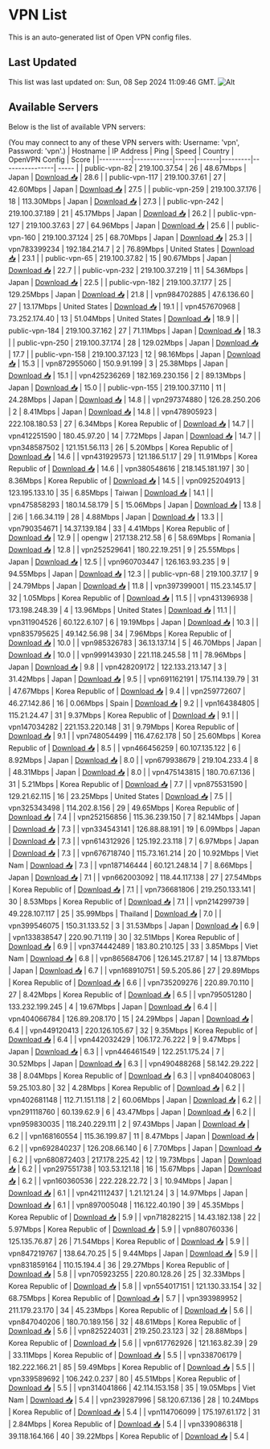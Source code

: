 # VPN List

This is an auto-generated list of Open VPN config files.

## Last Updated

This list was last updated on: Sun, 08 Sep 2024 11:09:46 GMT.
![Alt](https://repobeats.axiom.co/api/embed/186b98318ef1479477931607c1ad7d823f12451f.svg "Repobeats analytics image")

## Available Servers

Below is the list of available VPN servers:

(You may connect to any of these VPN servers with: Username: 'vpn', Password: 'vpn'.)
| Hostname | IP Address | Ping | Speed | Country | OpenVPN Config | Score |
|----------|------------|------|-------|---------|----------------| ----- |
| public-vpn-82 | 219.100.37.54 | 26 | 48.67Mbps | Japan | [Download 📥](./configs/server_0_JP.ovpn) | 28.6 |
| public-vpn-117 | 219.100.37.61 | 27 | 42.60Mbps | Japan | [Download 📥](./configs/server_1_JP.ovpn) | 27.5 |
| public-vpn-259 | 219.100.37.176 | 18 | 113.30Mbps | Japan | [Download 📥](./configs/server_2_JP.ovpn) | 27.3 |
| public-vpn-242 | 219.100.37.189 | 21 | 45.17Mbps | Japan | [Download 📥](./configs/server_3_JP.ovpn) | 26.2 |
| public-vpn-127 | 219.100.37.63 | 27 | 64.96Mbps | Japan | [Download 📥](./configs/server_4_JP.ovpn) | 25.6 |
| public-vpn-160 | 219.100.37.124 | 25 | 68.70Mbps | Japan | [Download 📥](./configs/server_5_JP.ovpn) | 25.3 |
| vpn783399234 | 192.184.214.7 | 2 | 76.89Mbps | United States | [Download 📥](./configs/server_6_US.ovpn) | 23.1 |
| public-vpn-65 | 219.100.37.82 | 15 | 90.67Mbps | Japan | [Download 📥](./configs/server_7_JP.ovpn) | 22.7 |
| public-vpn-232 | 219.100.37.219 | 11 | 54.36Mbps | Japan | [Download 📥](./configs/server_8_JP.ovpn) | 22.5 |
| public-vpn-182 | 219.100.37.177 | 25 | 129.25Mbps | Japan | [Download 📥](./configs/server_9_JP.ovpn) | 21.8 |
| vpn984702885 | 47.6.136.60 | 27 | 13.17Mbps | United States | [Download 📥](./configs/server_10_US.ovpn) | 19.1 |
| vpn457670968 | 73.252.174.40 | 13 | 51.04Mbps | United States | [Download 📥](./configs/server_11_US.ovpn) | 18.9 |
| public-vpn-184 | 219.100.37.162 | 27 | 71.11Mbps | Japan | [Download 📥](./configs/server_12_JP.ovpn) | 18.3 |
| public-vpn-250 | 219.100.37.174 | 28 | 129.02Mbps | Japan | [Download 📥](./configs/server_13_JP.ovpn) | 17.7 |
| public-vpn-158 | 219.100.37.123 | 12 | 98.16Mbps | Japan | [Download 📥](./configs/server_14_JP.ovpn) | 15.3 |
| vpn872955060 | 150.9.91.199 | 3 | 25.38Mbps | Japan | [Download 📥](./configs/server_15_JP.ovpn) | 15.1 |
| vpn425236269 | 182.169.230.156 | 2 | 89.13Mbps | Japan | [Download 📥](./configs/server_16_JP.ovpn) | 15.0 |
| public-vpn-155 | 219.100.37.110 | 11 | 24.28Mbps | Japan | [Download 📥](./configs/server_17_JP.ovpn) | 14.8 |
| vpn297374880 | 126.28.250.206 | 2 | 8.41Mbps | Japan | [Download 📥](./configs/server_18_JP.ovpn) | 14.8 |
| vpn478905923 | 222.108.180.53 | 27 | 6.34Mbps | Korea Republic of | [Download 📥](./configs/server_19_KR.ovpn) | 14.7 |
| vpn412251590 | 180.45.97.20 | 14 | 7.72Mbps | Japan | [Download 📥](./configs/server_20_JP.ovpn) | 14.7 |
| vpn348587502 | 121.151.56.113 | 26 | 5.20Mbps | Korea Republic of | [Download 📥](./configs/server_21_KR.ovpn) | 14.6 |
| vpn431929573 | 121.186.51.17 | 29 | 11.91Mbps | Korea Republic of | [Download 📥](./configs/server_22_KR.ovpn) | 14.6 |
| vpn380548616 | 218.145.181.197 | 30 | 8.36Mbps | Korea Republic of | [Download 📥](./configs/server_23_KR.ovpn) | 14.5 |
| vpn0925204913 | 123.195.133.10 | 35 | 6.85Mbps | Taiwan | [Download 📥](./configs/server_24_TW.ovpn) | 14.1 |
| vpn475858293 | 180.14.58.179 | 5 | 15.06Mbps | Japan | [Download 📥](./configs/server_25_JP.ovpn) | 13.8 |
| 2i6 | 1.66.34.119 | 28 | 4.88Mbps | Japan | [Download 📥](./configs/server_26_JP.ovpn) | 13.3 |
| vpn790354671 | 14.37.139.184 | 33 | 4.41Mbps | Korea Republic of | [Download 📥](./configs/server_27_KR.ovpn) | 12.9 |
| opengw | 217.138.212.58 | 6 | 58.69Mbps | Romania | [Download 📥](./configs/server_28_RO.ovpn) | 12.8 |
| vpn252529641 | 180.22.19.251 | 9 | 25.55Mbps | Japan | [Download 📥](./configs/server_29_JP.ovpn) | 12.5 |
| vpn960703447 | 126.163.93.235 | 9 | 94.55Mbps | Japan | [Download 📥](./configs/server_30_JP.ovpn) | 12.3 |
| public-vpn-68 | 219.100.37.17 | 9 | 24.79Mbps | Japan | [Download 📥](./configs/server_31_JP.ovpn) | 11.8 |
| vpn397399001 | 115.23.145.17 | 32 | 1.05Mbps | Korea Republic of | [Download 📥](./configs/server_32_KR.ovpn) | 11.5 |
| vpn431396938 | 173.198.248.39 | 4 | 13.96Mbps | United States | [Download 📥](./configs/server_33_US.ovpn) | 11.1 |
| vpn311904526 | 60.122.6.107 | 6 | 19.19Mbps | Japan | [Download 📥](./configs/server_34_JP.ovpn) | 10.3 |
| vpn835795625 | 49.142.56.98 | 34 | 7.96Mbps | Korea Republic of | [Download 📥](./configs/server_35_KR.ovpn) | 10.0 |
| vpn985326783 | 36.13.137.14 | 5 | 46.70Mbps | Japan | [Download 📥](./configs/server_36_JP.ovpn) | 10.0 |
| vpn999143930 | 221.118.245.58 | 11 | 78.96Mbps | Japan | [Download 📥](./configs/server_37_JP.ovpn) | 9.8 |
| vpn428209172 | 122.133.213.147 | 3 | 31.42Mbps | Japan | [Download 📥](./configs/server_38_JP.ovpn) | 9.5 |
| vpn691162191 | 175.114.139.79 | 31 | 47.67Mbps | Korea Republic of | [Download 📥](./configs/server_39_KR.ovpn) | 9.4 |
| vpn259772607 | 46.27.142.86 | 16 | 0.06Mbps | Spain | [Download 📥](./configs/server_40_ES.ovpn) | 9.2 |
| vpn164384805 | 115.21.24.47 | 31 | 9.37Mbps | Korea Republic of | [Download 📥](./configs/server_41_KR.ovpn) | 9.1 |
| vpn147034282 | 221.153.220.148 | 31 | 9.79Mbps | Korea Republic of | [Download 📥](./configs/server_42_KR.ovpn) | 9.1 |
| vpn748054499 | 116.47.62.178 | 50 | 25.60Mbps | Korea Republic of | [Download 📥](./configs/server_43_KR.ovpn) | 8.5 |
| vpn466456259 | 60.107.135.122 | 6 | 8.92Mbps | Japan | [Download 📥](./configs/server_44_JP.ovpn) | 8.0 |
| vpn679938679 | 219.104.233.4 | 8 | 48.31Mbps | Japan | [Download 📥](./configs/server_45_JP.ovpn) | 8.0 |
| vpn475143815 | 180.70.67.136 | 31 | 5.21Mbps | Korea Republic of | [Download 📥](./configs/server_46_KR.ovpn) | 7.7 |
| vpn875531590 | 129.21.62.115 | 16 | 23.25Mbps | United States | [Download 📥](./configs/server_47_US.ovpn) | 7.5 |
| vpn325343498 | 114.202.8.156 | 29 | 49.65Mbps | Korea Republic of | [Download 📥](./configs/server_48_KR.ovpn) | 7.4 |
| vpn252156856 | 115.36.239.150 | 7 | 82.14Mbps | Japan | [Download 📥](./configs/server_49_JP.ovpn) | 7.3 |
| vpn334543141 | 126.88.88.191 | 19 | 6.09Mbps | Japan | [Download 📥](./configs/server_50_JP.ovpn) | 7.3 |
| vpn614312926 | 125.192.23.118 | 7 | 6.97Mbps | Japan | [Download 📥](./configs/server_51_JP.ovpn) | 7.3 |
| vpn676718740 | 115.73.161.214 | 20 | 10.92Mbps | Viet Nam | [Download 📥](./configs/server_52_VN.ovpn) | 7.3 |
| vpn187146444 | 60.121.248.14 | 7 | 8.66Mbps | Japan | [Download 📥](./configs/server_53_JP.ovpn) | 7.1 |
| vpn662003092 | 118.44.117.138 | 27 | 27.54Mbps | Korea Republic of | [Download 📥](./configs/server_54_KR.ovpn) | 7.1 |
| vpn736681806 | 219.250.133.141 | 30 | 8.53Mbps | Korea Republic of | [Download 📥](./configs/server_55_KR.ovpn) | 7.1 |
| vpn214299739 | 49.228.107.117 | 25 | 35.99Mbps | Thailand | [Download 📥](./configs/server_56_TH.ovpn) | 7.0 |
| vpn399546075 | 150.31.133.52 | 3 | 31.53Mbps | Japan | [Download 📥](./configs/server_57_JP.ovpn) | 6.9 |
| vpn133838547 | 220.90.71.119 | 30 | 32.51Mbps | Korea Republic of | [Download 📥](./configs/server_58_KR.ovpn) | 6.9 |
| vpn374442489 | 183.80.210.125 | 33 | 3.85Mbps | Viet Nam | [Download 📥](./configs/server_59_VN.ovpn) | 6.8 |
| vpn865684706 | 126.145.217.87 | 14 | 13.87Mbps | Japan | [Download 📥](./configs/server_60_JP.ovpn) | 6.7 |
| vpn168910751 | 59.5.205.86 | 27 | 29.89Mbps | Korea Republic of | [Download 📥](./configs/server_61_KR.ovpn) | 6.6 |
| vpn735209276 | 220.89.70.110 | 27 | 8.42Mbps | Korea Republic of | [Download 📥](./configs/server_62_KR.ovpn) | 6.5 |
| vpn795051280 | 133.232.199.245 | 4 | 19.67Mbps | Japan | [Download 📥](./configs/server_63_JP.ovpn) | 6.4 |
| vpn404066784 | 126.89.208.170 | 15 | 24.29Mbps | Japan | [Download 📥](./configs/server_64_JP.ovpn) | 6.4 |
| vpn449120413 | 220.126.105.67 | 32 | 9.35Mbps | Korea Republic of | [Download 📥](./configs/server_65_KR.ovpn) | 6.4 |
| vpn442032429 | 106.172.76.222 | 9 | 9.47Mbps | Japan | [Download 📥](./configs/server_66_JP.ovpn) | 6.3 |
| vpn446461549 | 122.251.175.24 | 7 | 30.52Mbps | Japan | [Download 📥](./configs/server_67_JP.ovpn) | 6.3 |
| vpn490488268 | 58.142.29.222 | 38 | 8.04Mbps | Korea Republic of | [Download 📥](./configs/server_68_KR.ovpn) | 6.3 |
| vpn840408063 | 59.25.103.80 | 32 | 4.28Mbps | Korea Republic of | [Download 📥](./configs/server_69_KR.ovpn) | 6.2 |
| vpn402681148 | 112.71.151.118 | 2 | 60.06Mbps | Japan | [Download 📥](./configs/server_70_JP.ovpn) | 6.2 |
| vpn291118760 | 60.139.62.9 | 6 | 43.47Mbps | Japan | [Download 📥](./configs/server_71_JP.ovpn) | 6.2 |
| vpn959830035 | 118.240.229.111 | 2 | 97.43Mbps | Japan | [Download 📥](./configs/server_72_JP.ovpn) | 6.2 |
| vpn168160554 | 115.36.199.87 | 11 | 8.47Mbps | Japan | [Download 📥](./configs/server_73_JP.ovpn) | 6.2 |
| vpn692840237 | 126.208.66.140 | 6 | 7.70Mbps | Japan | [Download 📥](./configs/server_74_JP.ovpn) | 6.2 |
| vpn680872403 | 217.178.225.42 | 12 | 19.73Mbps | Japan | [Download 📥](./configs/server_75_JP.ovpn) | 6.2 |
| vpn297551738 | 103.53.121.18 | 16 | 15.67Mbps | Japan | [Download 📥](./configs/server_76_JP.ovpn) | 6.2 |
| vpn160360536 | 222.228.22.72 | 3 | 10.94Mbps | Japan | [Download 📥](./configs/server_77_JP.ovpn) | 6.1 |
| vpn421112437 | 1.21.121.24 | 3 | 14.97Mbps | Japan | [Download 📥](./configs/server_78_JP.ovpn) | 6.1 |
| vpn897005048 | 116.122.40.190 | 39 | 45.35Mbps | Korea Republic of | [Download 📥](./configs/server_79_KR.ovpn) | 5.9 |
| vpn718282215 | 14.43.182.138 | 22 | 5.97Mbps | Korea Republic of | [Download 📥](./configs/server_80_KR.ovpn) | 5.9 |
| vpn880760336 | 125.135.76.87 | 26 | 71.54Mbps | Korea Republic of | [Download 📥](./configs/server_81_KR.ovpn) | 5.9 |
| vpn847219767 | 138.64.70.25 | 5 | 9.44Mbps | Japan | [Download 📥](./configs/server_82_JP.ovpn) | 5.9 |
| vpn831859164 | 110.15.194.4 | 36 | 29.27Mbps | Korea Republic of | [Download 📥](./configs/server_83_KR.ovpn) | 5.8 |
| vpn705923255 | 220.80.128.26 | 25 | 32.33Mbps | Korea Republic of | [Download 📥](./configs/server_84_KR.ovpn) | 5.8 |
| vpn554017151 | 121.130.33.154 | 32 | 68.75Mbps | Korea Republic of | [Download 📥](./configs/server_85_KR.ovpn) | 5.7 |
| vpn393989952 | 211.179.23.170 | 34 | 45.23Mbps | Korea Republic of | [Download 📥](./configs/server_86_KR.ovpn) | 5.6 |
| vpn847040206 | 180.70.189.156 | 32 | 48.61Mbps | Korea Republic of | [Download 📥](./configs/server_87_KR.ovpn) | 5.6 |
| vpn825224031 | 219.250.23.123 | 32 | 28.88Mbps | Korea Republic of | [Download 📥](./configs/server_88_KR.ovpn) | 5.6 |
| vpn617762926 | 121.163.82.39 | 29 | 33.11Mbps | Korea Republic of | [Download 📥](./configs/server_89_KR.ovpn) | 5.5 |
| vpn338706179 | 182.222.166.21 | 85 | 59.49Mbps | Korea Republic of | [Download 📥](./configs/server_90_KR.ovpn) | 5.5 |
| vpn339589692 | 106.242.0.237 | 80 | 45.51Mbps | Korea Republic of | [Download 📥](./configs/server_91_KR.ovpn) | 5.5 |
| vpn314041866 | 42.114.153.158 | 35 | 19.05Mbps | Viet Nam | [Download 📥](./configs/server_92_VN.ovpn) | 5.4 |
| vpn239287996 | 58.120.67.136 | 28 | 10.24Mbps | Korea Republic of | [Download 📥](./configs/server_93_KR.ovpn) | 5.4 |
| vpn114706099 | 175.197.61.172 | 31 | 2.84Mbps | Korea Republic of | [Download 📥](./configs/server_94_KR.ovpn) | 5.4 |
| vpn339086318 | 39.118.164.166 | 40 | 39.22Mbps | Korea Republic of | [Download 📥](./configs/server_95_KR.ovpn) | 5.4 |
